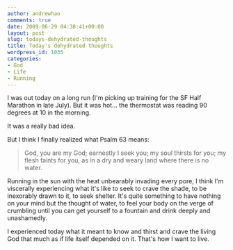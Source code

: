 ```yaml
---
author: andrewhao
comments: true
date: 2009-06-29 04:38:41+00:00
layout: post
slug: todays-dehydrated-thoughts
title: Today's dehydrated thoughts
wordpress_id: 1035
categories:
- God
- Life
- Running
---
```


I was out today on a long run (I'm picking up training for the SF Half Marathon in late July). But it was hot... the thermostat was reading 90 degrees at 10 in the morning.




It was a really bad idea.




But I think I finally realized what Psalm 63 means:





> God, you are my God; earnestly I seek you;
   my soul thirsts for you;
my flesh faints for you,
   as in a dry and weary land where there is no water.



Running in the sun with the heat unbearably invading every pore, I think I'm viscerally experiencing what it's like to seek to crave the shade, to be inexorably drawn to it, to seek shelter. It's quite something to have nothing on your mind but the thought of water, to feel your body on the verge of crumbling until you can get yourself to a fountain and drink deeply and unashamedly.

I experienced today what it meant to know and thirst and crave the living God that much as if life itself depended on it. That's how I want to live.
